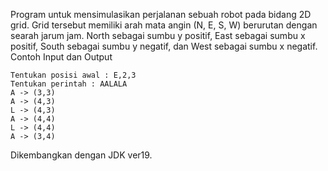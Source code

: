 Program untuk mensimulasikan perjalanan sebuah robot pada bidang 2D grid. Grid tersebut memiliki arah mata angin (N, E, S, W) berurutan dengan searah jarum jam.
North sebagai sumbu y positif, East sebagai sumbu x positif, South sebagai sumbu y negatif, dan West sebagai sumbu x negatif.
Contoh Input dan Output
```
Tentukan posisi awal : E,2,3
Tentukan perintah : AALALA
A -> (3,3)
A -> (4,3)
L -> (4,3)
A -> (4,4)
L -> (4,4)
A -> (3,4)
```

Dikembangkan dengan JDK ver19.